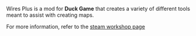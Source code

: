 Wires Plus is a mod for **Duck Game** that creates a variety of different tools meant to assist with creating maps.

For more information, refer to the [steam workshop page](https://steamcommunity.com/workshop/filedetails/?id=2326894301)
